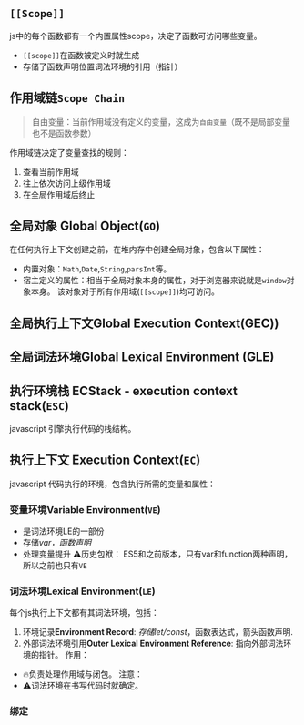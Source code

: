 


## `[[Scope]]`
js中的每个函数都有一个内置属性scope，决定了函数可访问哪些变量。
- `[[scope]]`在函数被定义时就生成
- 存储了函数声明位置词法环境的引用（指针）

## 作用域链`Scope Chain`
>自由变量：当前作用域没有定义的变量，这成为`自由变量`（既不是局部变量也不是函数参数）

作用域链决定了变量查找的规则：
1. 查看当前作用域
2. 往上依次访问上级作用域
3. 在全局作用域后终止

## 全局对象 Global Object(`GO`)
在任何执行上下文创建之前，在堆内存中创建全局对象，包含以下属性：
- 内置对象：`Math`,`Date`,`String`,`parsInt`等。
- 宿主定义的属性：相当于全局对象本身的属性，对于浏览器来说就是`window`对象本身。
该对象对于所有作用域(`[[scope]]`)均可访问。

## 全局执行上下文Global Execution Context(GEC))

## 全局词法环境**Global Lexical Environment (GLE)**

## 执行环境栈 ECStack - execution context stack(`ESC`)
javascript 引擎执行代码的栈结构。



## 执行上下文 Execution Context(`EC`)
javascript 代码执行的环境，包含执行所需的变量和属性：

### 变量环境Variable Environment(`VE`)
- 是词法环境LE的一部份
- 存储*var，函数声明*
- 处理变量提升
⚠️历史包袱：
	ES5和之前版本，只有var和function两种声明，所以之前也只有`VE`

### 词法环境Lexical Environment(`LE`)
每个js执行上下文都有其词法环境，包括：
1. 环境记录**Environment Record**: *存储let/const*，函数表达式，箭头函数声明.
2. 外部词法环境引用**Outer Lexical Environment Reference**: 指向外部词法环境的指针。
作用：
- 🔥负责处理作用域与闭包。
注意：
- ⚠️词法环境在书写代码时就确定。

### 绑定